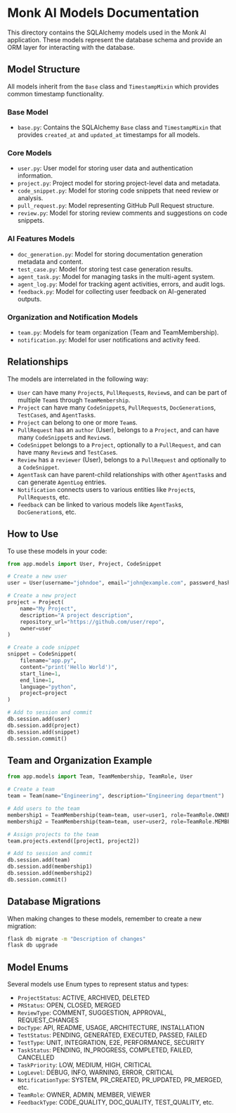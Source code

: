 # Monk AI Models Documentation

This directory contains the SQLAlchemy models used in the Monk AI application. These models represent the database schema and provide an ORM layer for interacting with the database.

## Model Structure

All models inherit from the `Base` class and `TimestampMixin` which provides common timestamp functionality.

### Base Model

- `base.py`: Contains the SQLAlchemy `Base` class and `TimestampMixin` that provides `created_at` and `updated_at` timestamps for all models.

### Core Models

- `user.py`: User model for storing user data and authentication information.
- `project.py`: Project model for storing project-level data and metadata.
- `code_snippet.py`: Model for storing code snippets that need review or analysis.
- `pull_request.py`: Model representing GitHub Pull Request structure.
- `review.py`: Model for storing review comments and suggestions on code snippets.

### AI Features Models

- `doc_generation.py`: Model for storing documentation generation metadata and content.
- `test_case.py`: Model for storing test case generation results.
- `agent_task.py`: Model for managing tasks in the multi-agent system.
- `agent_log.py`: Model for tracking agent activities, errors, and audit logs.
- `feedback.py`: Model for collecting user feedback on AI-generated outputs.

### Organization and Notification Models

- `team.py`: Models for team organization (Team and TeamMembership).
- `notification.py`: Model for user notifications and activity feed.

## Relationships

The models are interrelated in the following way:

- `User` can have many `Project`s, `PullRequest`s, `Review`s, and can be part of multiple `Team`s through `TeamMembership`.
- `Project` can have many `CodeSnippet`s, `PullRequest`s, `DocGeneration`s, `TestCase`s, and `AgentTask`s.
- `Project` can belong to one or more `Team`s.
- `PullRequest` has an `author` (User), belongs to a `Project`, and can have many `CodeSnippet`s and `Review`s.
- `CodeSnippet` belongs to a `Project`, optionally to a `PullRequest`, and can have many `Review`s and `TestCase`s.
- `Review` has a `reviewer` (User), belongs to a `PullRequest` and optionally to a `CodeSnippet`.
- `AgentTask` can have parent-child relationships with other `AgentTask`s and can generate `AgentLog` entries.
- `Notification` connects users to various entities like `Project`s, `PullRequest`s, etc.
- `Feedback` can be linked to various models like `AgentTask`s, `DocGeneration`s, etc.

## How to Use

To use these models in your code:

```python
from app.models import User, Project, CodeSnippet

# Create a new user
user = User(username="johndoe", email="john@example.com", password_hash="hashed_password")

# Create a new project
project = Project(
    name="My Project",
    description="A project description",
    repository_url="https://github.com/user/repo",
    owner=user
)

# Create a code snippet
snippet = CodeSnippet(
    filename="app.py",
    content="print('Hello World')",
    start_line=1,
    end_line=1,
    language="python",
    project=project
)

# Add to session and commit
db.session.add(user)
db.session.add(project)
db.session.add(snippet)
db.session.commit()
```

## Team and Organization Example

```python
from app.models import Team, TeamMembership, TeamRole, User

# Create a team
team = Team(name="Engineering", description="Engineering department")

# Add users to the team
membership1 = TeamMembership(team=team, user=user1, role=TeamRole.OWNER)
membership2 = TeamMembership(team=team, user=user2, role=TeamRole.MEMBER)

# Assign projects to the team
team.projects.extend([project1, project2])

# Add to session and commit
db.session.add(team)
db.session.add(membership1)
db.session.add(membership2)
db.session.commit()
```

## Database Migrations

When making changes to these models, remember to create a new migration:

```bash
flask db migrate -m "Description of changes"
flask db upgrade
```

## Model Enums

Several models use Enum types to represent status and types:

- `ProjectStatus`: ACTIVE, ARCHIVED, DELETED
- `PRStatus`: OPEN, CLOSED, MERGED
- `ReviewType`: COMMENT, SUGGESTION, APPROVAL, REQUEST_CHANGES
- `DocType`: API, README, USAGE, ARCHITECTURE, INSTALLATION
- `TestStatus`: PENDING, GENERATED, EXECUTED, PASSED, FAILED
- `TestType`: UNIT, INTEGRATION, E2E, PERFORMANCE, SECURITY
- `TaskStatus`: PENDING, IN_PROGRESS, COMPLETED, FAILED, CANCELLED
- `TaskPriority`: LOW, MEDIUM, HIGH, CRITICAL
- `LogLevel`: DEBUG, INFO, WARNING, ERROR, CRITICAL
- `NotificationType`: SYSTEM, PR_CREATED, PR_UPDATED, PR_MERGED, etc.
- `TeamRole`: OWNER, ADMIN, MEMBER, VIEWER
- `FeedbackType`: CODE_QUALITY, DOC_QUALITY, TEST_QUALITY, etc. 